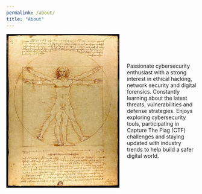 ```yaml
---
permalink: /about/
title: "About"
---
```


<div style="display: flex; align-items: center;">
  <img src="/assets/images/vitruve.jpg" alt="Vitruvian Man" style="width:300px; margin-right: 20px;">
  <p>Passionate cybersecurity enthusiast with a strong interest in ethical hacking, network security and digital forensics. Constantly learning about the latest threats, vulnerabilities and defense strategies. Enjoys exploring cybersecurity tools, participating in Capture The Flag (CTF) challenges and staying updated with industry trends to help build a safer digital world.</p>
</div>
